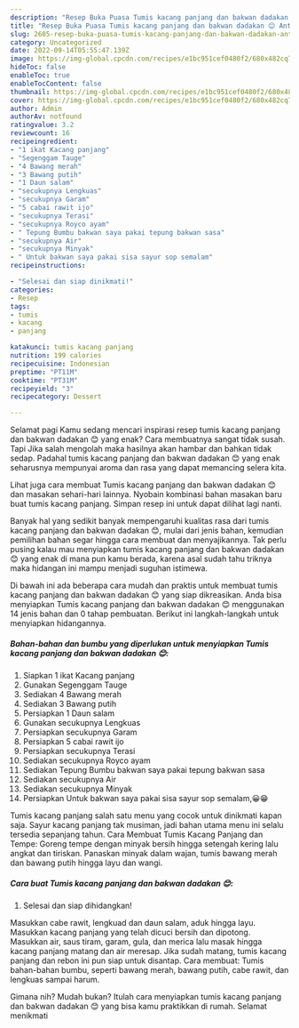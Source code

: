```yaml
---
description: "Resep Buka Puasa Tumis kacang panjang dan bakwan dadakan 😊 Anti Gagal"
title: "Resep Buka Puasa Tumis kacang panjang dan bakwan dadakan 😊 Anti Gagal"
slug: 2605-resep-buka-puasa-tumis-kacang-panjang-dan-bakwan-dadakan-anti-gagal
category: Uncategorized
date: 2022-09-14T05:55:47.139Z
image: https://img-global.cpcdn.com/recipes/e1bc951cef0480f2/680x482cq70/tumis-kacang-panjang-dan-bakwan-dadakan-foto-resep-utama.jpg
hideToc: false
enableToc: true
enableTocContent: false
thumbnail: https://img-global.cpcdn.com/recipes/e1bc951cef0480f2/680x482cq70/tumis-kacang-panjang-dan-bakwan-dadakan-foto-resep-utama.jpg
cover: https://img-global.cpcdn.com/recipes/e1bc951cef0480f2/680x482cq70/tumis-kacang-panjang-dan-bakwan-dadakan-foto-resep-utama.jpg
author: Admin
authorAv: notfound
ratingvalue: 3.2
reviewcount: 16
recipeingredient:
- "1 ikat Kacang panjang"
- "Segenggam Tauge"
- "4 Bawang merah"
- "3 Bawang putih"
- "1 Daun salam"
- "secukupnya Lengkuas"
- "secukupnya Garam"
- "5 cabai rawit ijo"
- "secukupnya Terasi"
- "secukupnya Royco ayam"
- " Tepung Bumbu bakwan saya pakai tepung bakwan sasa"
- "secukupnya Air"
- "secukupnya Minyak"
- " Untuk bakwan saya pakai sisa sayur sop semalam"
recipeinstructions:

- "Selesai dan siap dinikmati!"
categories:
- Resep
tags:
- tumis
- kacang
- panjang

katakunci: tumis kacang panjang 
nutrition: 199 calories
recipecuisine: Indonesian
preptime: "PT11M"
cooktime: "PT31M"
recipeyield: "3"
recipecategory: Dessert

---
```



Selamat pagi Kamu sedang mencari inspirasi resep tumis kacang panjang dan bakwan dadakan 😊 yang enak? Cara membuatnya sangat tidak susah. Tapi Jika salah mengolah maka hasilnya akan hambar dan bahkan tidak sedap. Padahal tumis kacang panjang dan bakwan dadakan 😊 yang enak seharusnya mempunyai aroma dan rasa yang dapat memancing selera kita.


Lihat juga cara membuat Tumis kacang panjang dan bakwan dadakan 😊 dan masakan sehari-hari lainnya. Nyobain kombinasi bahan masakan baru buat tumis kacang panjang. Simpan resep ini untuk dapat dilihat lagi nanti.

Banyak hal yang sedikit banyak mempengaruhi kualitas rasa dari tumis kacang panjang dan bakwan dadakan 😊, mulai dari jenis bahan, kemudian pemilihan bahan segar hingga cara membuat dan menyajikannya. Tak perlu pusing kalau mau menyiapkan tumis kacang panjang dan bakwan dadakan 😊 yang enak di mana pun kamu berada, karena asal sudah tahu triknya maka hidangan ini mampu menjadi suguhan istimewa.


Di bawah ini ada beberapa cara mudah dan praktis untuk membuat tumis kacang panjang dan bakwan dadakan 😊 yang siap dikreasikan. Anda bisa menyiapkan Tumis kacang panjang dan bakwan dadakan 😊 menggunakan 14 jenis bahan dan 0 tahap pembuatan. Berikut ini langkah-langkah untuk menyiapkan hidangannya.

<!--inarticleads1-->

##### Bahan-bahan dan bumbu yang diperlukan untuk menyiapkan Tumis kacang panjang dan bakwan dadakan 😊:

1. Siapkan 1 ikat Kacang panjang
1. Gunakan Segenggam Tauge
1. Sediakan 4 Bawang merah
1. Sediakan 3 Bawang putih
1. Persiapkan 1 Daun salam
1. Gunakan secukupnya Lengkuas
1. Persiapkan secukupnya Garam
1. Persiapkan 5 cabai rawit ijo
1. Persiapkan secukupnya Terasi
1. Sediakan secukupnya Royco ayam
1. Sediakan  Tepung Bumbu bakwan saya pakai tepung bakwan sasa
1. Sediakan secukupnya Air
1. Sediakan secukupnya Minyak
1. Persiapkan  Untuk bakwan saya pakai sisa sayur sop semalam,😀😁


Tumis kacang panjang salah satu menu yang cocok untuk dinikmati kapan saja. Sayur kacang panjang tak musiman, jadi bahan utama menu ini selalu tersedia sepanjang tahun. Cara Membuat Tumis Kacang Panjang dan Tempe: Goreng tempe dengan minyak bersih hingga setengah kering lalu angkat dan tiriskan. Panaskan minyak dalam wajan, tumis bawang merah dan bawang putih hingga layu dan wangi. 

<!--inarticleads2-->

##### Cara buat Tumis kacang panjang dan bakwan dadakan 😊:


1. Selesai dan siap dihidangkan!

Masukkan cabe rawit, lengkuad dan daun salam, aduk hingga layu. Masukkan kacang panjang yang telah dicuci bersih dan dipotong. Masukkan air, saus tiram, garam, gula, dan merica lalu masak hingga kacang panjang matang dan air meresap. Jika sudah matang, tumis kacang panjang dan rebon ini pun siap untuk disantap. Cara membuat: Tumis bahan-bahan bumbu, seperti bawang merah, bawang putih, cabe rawit, dan lengkuas sampai harum. 

Gimana nih? Mudah bukan? Itulah cara menyiapkan tumis kacang panjang dan bakwan dadakan 😊 yang bisa kamu praktikkan di rumah. Selamat menikmati
